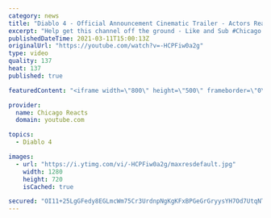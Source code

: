 ```yaml
---
category: news
title: "Diablo 4 - Official Announcement Cinematic Trailer - Actors React"
excerpt: "Help get this channel off the ground - Like and Sub #Chicago #Blind #React."
publishedDateTime: 2021-03-11T15:00:13Z
originalUrl: "https://youtube.com/watch?v=-HCPFiw0a2g"
type: video
quality: 137
heat: 137
published: true

featuredContent: "<iframe width=\"800\" height=\"500\" frameborder=\"0\" src=\"https://www.youtube.com/embed/-HCPFiw0a2g\" allow=\"accelerometer; autoplay; encrypted-media; gyroscope; picture-in-picture\" allowfullscreen></iframe>"

provider:
  name: Chicago Reacts
  domain: youtube.com

topics:
  - Diablo 4

images:
  - url: "https://i.ytimg.com/vi/-HCPFiw0a2g/maxresdefault.jpg"
    width: 1280
    height: 720
    isCached: true

secured: "OI11+25LgGFedy8EGLmcWm75Cr3UrdnpNgKgKFxBPGeGrGryysYH7Od7UtqNT0reTG9nwK7osQpohMXRWN4nxpvL1vaXZAAAOSevFGgBwDgDUow0+X5NofFyLxOrkczBtt0Og5NwxU8Hnd5im6sisNWZe9FLgdwQJV7aK4ZqQUQp9HKBFLo1ElEi01VvqCox5qR3BrSE5hb0ddk5OBcbytnBQBplF/uWpBNLiRmGI2n9d5pbLNx4g/6d8sKY7C3uRxBsJVguFZV3T305HFuWoR/HTLIGAkz0PmDvef7pA9APkdCxp1VGCpxogd+KHn/fX3jyy38J7GQVELMfMx45mB4t9GD9aQsZWVwjoeEZBtIGuRUXxf3Mkw+uk6NkgNdkn8F4E7BQaeKCHkg0GJwprhXjPedcwLYFHFkQr/SvkyVpP/BpwPB+QXcdP5x0jMdo;VFLbV4DBV4QVpHRJPQK/IQ=="
---
```


